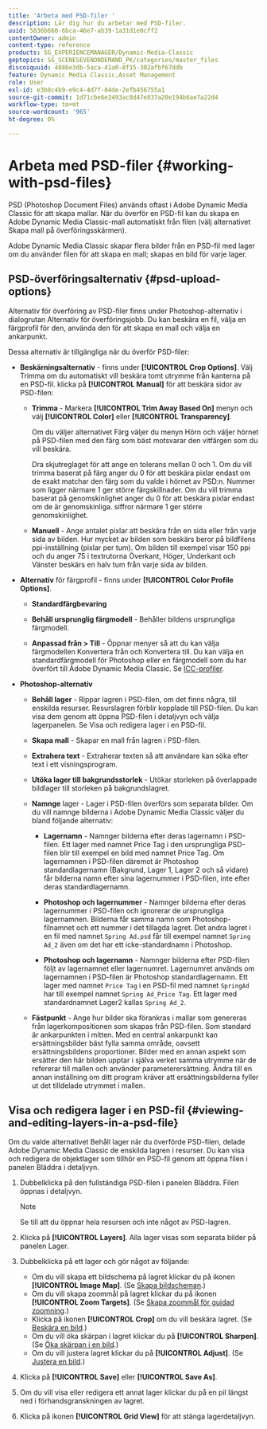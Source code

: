 ```yaml
---
title: 'Arbeta med PSD-filer '
description: Lär dig hur du arbetar med PSD-filer.
uuid: 5836b660-6bca-46e7-ab39-1a31d1e0cff2
contentOwner: admin
content-type: reference
products: SG_EXPERIENCEMANAGER/Dynamic-Media-Classic
geptopics: SG_SCENESEVENONDEMAND_PK/categories/master_files
discoiquuid: 4086e3db-5aca-41a0-8f15-302afbf67ddb
feature: Dynamic Media Classic,Asset Management
role: User
exl-id: e3b8c4b9-e9c4-4d7f-84de-2efb456755a1
source-git-commit: 1d71cbe6e2493ac8d47e837a20e194b6ae7a22d4
workflow-type: tm+mt
source-wordcount: '965'
ht-degree: 0%

---
```


# Arbeta med PSD-filer {#working-with-psd-files}

<!--   USED TO BE AN OPTION UNDER COLOR PROFILE OPTIONS * **Convert To sRGB (default)** - Converts to sRGB (Standard Red Green Blue). sRGB is the recommended color space for displaying images on web pages. -->

PSD (Photoshop Document Files) används oftast i Adobe Dynamic Media Classic för att skapa mallar. När du överför en PSD-fil kan du skapa en Adobe Dynamic Media Classic-mall automatiskt från filen (välj alternativet Skapa mall på överföringsskärmen).

Adobe Dynamic Media Classic skapar flera bilder från en PSD-fil med lager om du använder filen för att skapa en mall; skapas en bild för varje lager.

## PSD-överföringsalternativ {#psd-upload-options}

Alternativ för överföring av PSD-filer finns under Photoshop-alternativ i dialogrutan Alternativ för överföringsjobb. Du kan beskära en fil, välja en färgprofil för den, använda den för att skapa en mall och välja en ankarpunkt.

Dessa alternativ är tillgängliga när du överför PSD-filer:

* **Beskärningsalternativ**  - finns under  **[!UICONTROL Crop Options]**. Välj Trimma om du automatiskt vill beskära tomt utrymme från kanterna på en PSD-fil. klicka på **[!UICONTROL Manual]** för att beskära sidor av PSD-filen:

   * **Trimma** - Markera  **[!UICONTROL Trim Away Based On]** menyn och välj  **[!UICONTROL Color]** eller  **[!UICONTROL Transparency]**.

      Om du väljer alternativet Färg väljer du menyn Hörn och väljer hörnet på PSD-filen med den färg som bäst motsvarar den vitfärgen som du vill beskära.

      Dra skjutreglaget för att ange en tolerans mellan 0 och 1. Om du vill trimma baserat på färg anger du 0 för att beskära pixlar endast om de exakt matchar den färg som du valde i hörnet av PSD:n. Nummer som ligger närmare 1 ger större färgskillnader. Om du vill trimma baserat på genomskinlighet anger du 0 för att beskära pixlar endast om de är genomskinliga. siffror närmare 1 ger större genomskinlighet.

   * **Manuell**  - Ange antalet pixlar att beskära från en sida eller från varje sida av bilden. Hur mycket av bilden som beskärs beror på bildfilens ppi-inställning (pixlar per tum). Om bilden till exempel visar 150 ppi och du anger 75 i textrutorna Överkant, Höger, Underkant och Vänster beskärs en halv tum från varje sida av bilden.

* **Alternativ**  för färgprofil - finns under  **[!UICONTROL Color Profile Options]**.

   * **Standardfärgbevaring**

   * **Behåll ursprunglig färgmodell**  - Behåller bildens ursprungliga färgmodell.

   * **Anpassad från > Till** - Öppnar menyer så att du kan välja färgmodellen Konvertera från och Konvertera till. Du kan välja en standardfärgmodell för Photoshop eller en färgmodell som du har överfört till Adobe Dynamic Media Classic. Se [ICC-profiler](/help/icc-profiles.md).

* **Photoshop-alternativ**

   * **Behåll lager**  - Rippar lagren i PSD-filen, om det finns några, till enskilda resurser. Resurslagren förblir kopplade till PSD-filen. Du kan visa dem genom att öppna PSD-filen i detaljvyn och välja lagerpanelen. Se Visa och redigera lager i en PSD-fil.

   * **Skapa mall**  - Skapar en mall från lagren i PSD-filen.

   * **Extrahera text**  - Extraherar texten så att användare kan söka efter text i ett visningsprogram.

   * **Utöka lager till bakgrundsstorlek**  - Utökar storleken på överlappade bildlager till storleken på bakgrundslagret.

   * **Namnge**  lager - Lager i PSD-filen överförs som separata bilder. Om du vill namnge bilderna i Adobe Dynamic Media Classic väljer du bland följande alternativ:

      * **Lagernamn**  - Namnger bilderna efter deras lagernamn i PSD-filen. Ett lager med namnet Price Tag i den ursprungliga PSD-filen blir till exempel en bild med namnet Price Tag. Om lagernamnen i PSD-filen däremot är Photoshop standardlagernamn (Bakgrund, Lager 1, Lager 2 och så vidare) får bilderna namn efter sina lagernummer i PSD-filen, inte efter deras standardlagernamn.

      * **Photoshop och lagernummer**  - Namnger bilderna efter deras lagernummer i PSD-filen och ignorerar de ursprungliga lagernamnen. Bilderna får samma namn som Photoshop-filnamnet och ett nummer i det tillagda lagret. Det andra lagret i en fil med namnet `Spring Ad.psd` får till exempel namnet `Spring Ad_2` även om det har ett icke-standardnamn i Photoshop.

      * **Photoshop och lagernamn**  - Namnger bilderna efter PSD-filen följt av lagernamnet eller lagernumret. Lagernumret används om lagernamnen i PSD-filen är Photoshop standardlagernamn. Ett lager med namnet `Price Tag` i en PSD-fil med namnet `SpringAd` har till exempel namnet `Spring Ad_Price Tag`. Ett lager med standardnamnet Lager2 kallas `Spring Ad_2`.
   * **Fästpunkt**  - Ange hur bilder ska förankras i mallar som genereras från lagerkompositionen som skapas från PSD-filen. Som standard är ankarpunkten i mitten. Med en central ankarpunkt kan ersättningsbilder bäst fylla samma område, oavsett ersättningsbildens proportioner. Bilder med en annan aspekt som ersätter den här bilden upptar i själva verket samma utrymme när de refererar till mallen och använder parameterersättning. Ändra till en annan inställning om ditt program kräver att ersättningsbilderna fyller ut det tilldelade utrymmet i mallen.


## Visa och redigera lager i en PSD-fil {#viewing-and-editing-layers-in-a-psd-file}

Om du valde alternativet Behåll lager när du överförde PSD-filen, delade Adobe Dynamic Media Classic de enskilda lagren i resurser. Du kan visa och redigera de objektlager som tillhör en PSD-fil genom att öppna filen i panelen Bläddra i detaljvyn.

1. Dubbelklicka på den fullständiga PSD-filen i panelen Bläddra. Filen öppnas i detaljvyn.

   >[!NOTE]
   >
   >Se till att du öppnar hela resursen och inte något av PSD-lagren.

1. Klicka på **[!UICONTROL Layers]**. Alla lager visas som separata bilder på panelen Lager.
1. Dubbelklicka på ett lager och gör något av följande:

   * Om du vill skapa ett bildschema på lagret klickar du på ikonen **[!UICONTROL Image Map]**. (Se [Skapa bildscheman](creating-image-maps.md#creating_image_maps).)
   * Om du vill skapa zoommål på lagret klickar du på ikonen **[!UICONTROL Zoom Targets]**. (Se [Skapa zoommål för guidad zoomning](creating-zoom-targets-guided-zoom.md#creating_zoom_targets_for_guided_zoom).)
   * Klicka på ikonen **[!UICONTROL Crop]** om du vill beskära lagret. (Se [Beskära en bild](cropping-image.md#cropping_an_image).)
   * Om du vill öka skärpan i lagret klickar du på **[!UICONTROL Sharpen]**. (Se [Öka skärpan i en bild](sharpening-image.md#sharpening_an_image).)
   * Om du vill justera lagret klickar du på **[!UICONTROL Adjust]**. (Se [Justera en bild](adjusting-image.md#adjusting_an_image).)

1. Klicka på **[!UICONTROL Save]** eller **[!UICONTROL Save As]**.
1. Om du vill visa eller redigera ett annat lager klickar du på en pil längst ned i förhandsgranskningen av lagret.
1. Klicka på ikonen **[!UICONTROL Grid View]** för att stänga lagerdetaljvyn.
